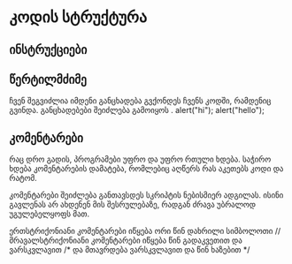 # კოდის სტრუქტურა

## ინსტრუქციები

## წერტილმძიმე
ჩვენ შეგვიძლია იმდენი განცხადება გვქონდეს ჩვენს კოდში, რამდენიც გვინდა. განცხადებები შეიძლება გამოიყოს .
alert("hi");
alert("hello");
## კომენტარები
რაც დრო გადის, პროგრამები უფრო და უფრო რთული ხდება. საჭირო ხდება კომენტარების დამატება, რომლებიც აღწერს რას აკეთებს კოდი და რატომ.

კომენტარები შეიძლება განთავსდეს სკრიპტის ნებისმიერ ადგილას. ისინი გავლენას არ ახდენენ მის შესრულებაზე, რადგან ძრავა უბრალოდ უგულებელყოფს მათ.

ერთსტრიქონიანი კომენტარები იწყება ორი წინ დახრილი სიმბოლოთი //
მრავალსტრიქონიანი კომენტარები იწყება წინ გადაკვეთით და ვარსკვლავით /* და მთავრდება ვარსკვლავით და წინ ხაზებით */
